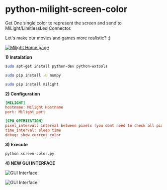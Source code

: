 # python-milight-screen-color

Get One single color to represent the screen and send to MiLight/LimitlessLed Connector.

Let's make our movies and games more realistic? ;)

[![Milight Home page](http://cdn2.bigcommerce.com/n-d57o0b/jesswyt/products/78/images/266/milight_bulb1__74439.1404685995.220.290.jpg?c=2)](http://www.milight.com/milight-rgbw/)


**1) Instalation**
``` bash
sudo apt-get install python-dev python-wxtools

sudo pip install -U numpy

sudo pip install milight
```

**2) Configuration**
``` ini
[MILIGHT]
hostname: Milight Hostname
port: Milight port

[CPU_OPTMIZATION]
pixel_interval: interval between pixels (you dont need to check all pixels )
time_interval: sleep time
debug: show current color
```

**3) Execute**
``` bash
python screen-color.py

```

**4) NEW GUI INTERFACE**


![GUI Interface](http://s15.postimg.org/ezyy5or57/milight_gui1.png)



![GUI Interface](http://s24.postimg.org/nmwmecafp/milight_gui2.png)
